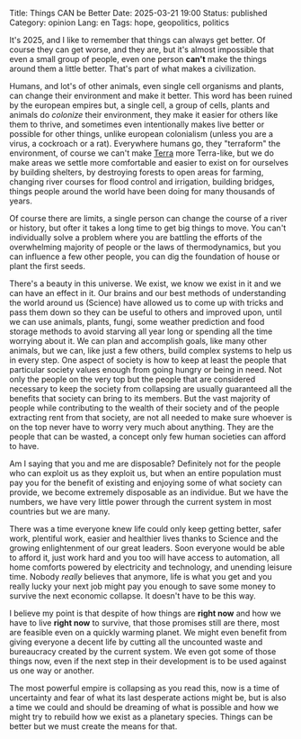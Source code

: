Title: Things CAN be Better
Date: 2025-03-21 19:00
Status: published
Category: opinion
Lang: en
Tags: hope, geopolitics, politics

It's 2025, and I like to remember that things can always get better. Of course they can get worse, and they are, but it's almost impossible that even a small group of people, even one person **can't** make the things around them a little better. That's part of what makes a civilization.

Humans, and lot's of other animals, even single cell organisms and plants, can change their environment and make it better. This word has been ruined by the european empires but, a single cell, a group of cells, plants and animals do *colonize* their environment, they make it easier for others like them to thrive, and sometimes even intentionally makes live better or possible for other things, unlike european colonialism (unless you are a virus, a cockroach or a rat). Everywhere humans go, they "terraform" the environment, of course we can't make [Terra](https://en.wikipedia.org/wiki/Earth) more Terra-like, but we do make areas we settle more comfortable and easier to exist on for ourselves by building shelters, by destroying forests to open areas for farming, changing river courses for flood control and irrigation, building bridges, things people around the world have been doing for many thousands of years.

Of course there are limits, a single person can change the course of a river or history, but ofter it takes a long time to get big things to move. You can't individually solve a problem where you are battling the efforts of the overwhelming majority of people or the laws of thermodynamics, but you can influence a few other people, you can dig the foundation of house or plant the first seeds.

There's a beauty in this universe. We exist, we know we exist in it and we can have an effect in it. Our brains and our best methods of understanding the world around us (Science) have allowed us to come up with tricks and pass them down so they can be useful to others and improved upon, until we can use animals, plants, fungi, some weather prediction and food storage methods to avoid starving all year long or spending all the time worrying about it. We can plan and accomplish goals, like many other animals, but we can, like just a few others, build complex systems to help us in every step. One aspect of society is how to keep at least the people that particular society values enough from going hungry or being in need. Not only the people on the very top but the people that are considered necessary to keep the society from collapsing are usually guaranteed all the benefits that society can bring to its members. But the vast majority of people while contributing to the wealth of their society and of the people extracting rent from that society, are not all needed to make sure whoever is on the top never have to worry very much about anything. They are the people that can be wasted, a concept only few human societies can afford to have.

Am I saying that you and me are disposable? Definitely not for the people who can exploit us as they exploit us, but when an entire population must pay you for the benefit of existing and enjoying some of what society can provide, we become extremely disposable as an individue. But we have the numbers, we have very little power through the current system in most countries but we are many.

There was a time everyone knew life could only keep getting better, safer work, plentiful work, easier and healthier lives thanks to Science and the growing enlightenment of our great leaders. Soon everyone would be able to afford it, just work hard and you too will have access to automation, all home comforts powered by electricity and technology, and unending leisure time. Nobody *really* believes that anymore, life is what you get and you really lucky your next job might pay you enough to save some money to survive the next economic collapse. It doesn't have to be this way.

I believe my point is that despite of how things are **right now** and how we have to live **right now** to survive, that those promises still are there, most are feasible even on a quickly warming planet. We might even benefit from giving everyone a decent life by cutting all the uncounted waste and bureaucracy created by the current system. We even got some of those things now, even if the next step in their development is to be used against us one way or another.

The most powerful empire is collapsing as you read this, now is a time of uncertainty and fear of what its last desperate actions might be, but is also a time we could and should be dreaming of what is possible and how we might try to rebuild how we exist as a planetary species. Things can be better but we must create the means for that.